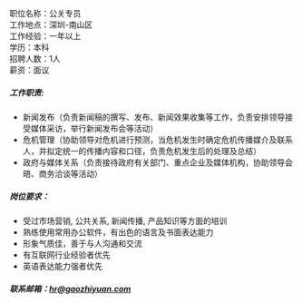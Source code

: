 职位名称：公关专员  
工作地点：深圳-南山区  
工作经验：一年以上  
学历：本科  
招聘人数：1人  
薪资：面议  

##### 工作职责:
+ 新闻发布（负责新闻稿的撰写、发布、新闻效果收集等工作，负责安排领导接受媒体采访，举行新闻发布会等活动）
+ 危机管理（协助领导对危机进行预测，当危机发生时确定危机传播媒介及联系人，并拟定统一的传播内容和口径，负责危机发生后的处理及总结）
+ 政府与媒体关系（负责接待政府有关部门、重点企业及媒体机构，协助领导会晤、商务洽谈等活动）

##### 岗位要求：
+ 受过市场营销, 公共关系, 新闻传播, 产品知识等方面的培训
+ 熟练使用常用办公软件，有出色的语言及书面表达能力
+ 形象气质佳，善于与人沟通和交流
+ 有互联网行业经验者优先
+ 英语表达能力强者优先

##### 联系邮箱：[hr@gaozhiyuan.com](mailto:hr@gaozhiyuan.com)